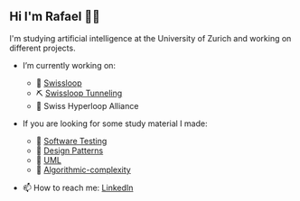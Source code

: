 ## Hi I'm Rafael 👋🏼

I'm studying artificial intelligence at the University of Zurich and working on different projects.

- I’m currently working on:
  - 🚀 [Swissloop](https://swissloop.ch/)
  - ⛏ [Swissloop Tunneling](https://swisslooptunneling.ch/) 
  - 🤝 Swiss Hyperloop Alliance
  
- If you are looking for some study material I made:
  - 📕 [Software Testing](https://radubauzh.github.io/Software-Testing/)
  - 📗 [Design Patterns](https://radubauzh.github.io/Design-Patterns/ ) 
  - 📘 [UML](https://radubauzh.github.io/UML/)
  - 📙 [Algorithmic-complexity](https://radubauzh.github.io/Algorithmic-complexity/)

- 📫 How to reach me: [LinkedIn](https://www.linkedin.com/in/rafael-dubach/)






